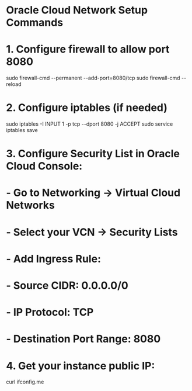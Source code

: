 # Oracle Cloud Network Setup Commands

# 1. Configure firewall to allow port 8080
sudo firewall-cmd --permanent --add-port=8080/tcp
sudo firewall-cmd --reload

# 2. Configure iptables (if needed)
sudo iptables -I INPUT 1 -p tcp --dport 8080 -j ACCEPT
sudo service iptables save

# 3. Configure Security List in Oracle Cloud Console:
# - Go to Networking → Virtual Cloud Networks
# - Select your VCN → Security Lists
# - Add Ingress Rule:
#   - Source CIDR: 0.0.0.0/0
#   - IP Protocol: TCP
#   - Destination Port Range: 8080

# 4. Get your instance public IP:
curl ifconfig.me
